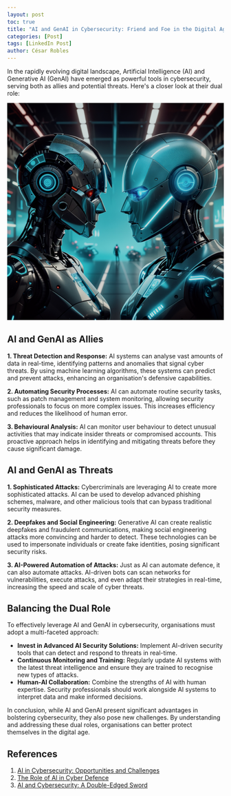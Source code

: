 ```yaml
---
layout: post
toc: true
title: "AI and GenAI in Cybersecurity: Friend and Foe in the Digital Age"
categories: [Post]
tags: [LinkedIn Post]
author: César Robles
---
```

In the rapidly evolving digital landscape, Artificial Intelligence (AI) and Generative AI (GenAI) have emerged as powerful tools in cybersecurity, serving both as allies and potential threats. Here's a closer look at their dual role:

![Friend or Foe - DALL-E 3.0](/imag/post_images/friend_or_foe.jpg)

## AI and GenAI as Allies
**1. Threat Detection and Response:**
AI systems can analyse vast amounts of data in real-time, identifying patterns and anomalies that signal cyber threats. By using machine learning algorithms, these systems can predict and prevent attacks, enhancing an organisation's defensive capabilities.

**2. Automating Security Processes:**
AI can automate routine security tasks, such as patch management and system monitoring, allowing security professionals to focus on more complex issues. This increases efficiency and reduces the likelihood of human error.

**3. Behavioural Analysis:**
AI can monitor user behaviour to detect unusual activities that may indicate insider threats or compromised accounts. This proactive approach helps in identifying and mitigating threats before they cause significant damage.

## AI and GenAI as Threats
**1. Sophisticated Attacks:**
Cybercriminals are leveraging AI to create more sophisticated attacks. AI can be used to develop advanced phishing schemes, malware, and other malicious tools that can bypass traditional security measures.

**2. Deepfakes and Social Engineering:**
Generative AI can create realistic deepfakes and fraudulent communications, making social engineering attacks more convincing and harder to detect. These technologies can be used to impersonate individuals or create fake identities, posing significant security risks.

**3. AI-Powered Automation of Attacks:**
Just as AI can automate defence, it can also automate attacks. AI-driven bots can scan networks for vulnerabilities, execute attacks, and even adapt their strategies in real-time, increasing the speed and scale of cyber threats.

## Balancing the Dual Role
To effectively leverage AI and GenAI in cybersecurity, organisations must adopt a multi-faceted approach:

- **Invest in Advanced AI Security Solutions:** Implement AI-driven security tools that can detect and respond to threats in real-time.
- **Continuous Monitoring and Training:** Regularly update AI systems with the latest threat intelligence and ensure they are trained to recognise new types of attacks.
- **Human-AI Collaboration:** Combine the strengths of AI with human expertise. Security professionals should work alongside AI systems to interpret data and make informed decisions.

In conclusion, while AI and GenAI present significant advantages in bolstering cybersecurity, they also pose new challenges. By understanding and addressing these dual roles, organisations can better protect themselves in the digital age.

## References
1. [AI in Cybersecurity: Opportunities and Challenges](https://www.ibm.com/security/artificial-intelligence)
2. [The Role of AI in Cyber Defence](https://www.forbes.com/sites/forbestechcouncil/2021/07/22/how-ai-is-changing-the-fight-against-fraud/)
3. [AI and Cybersecurity: A Double-Edged Sword](https://www.csoonline.com/article/3258748/ai-and-cybersecurity.html)